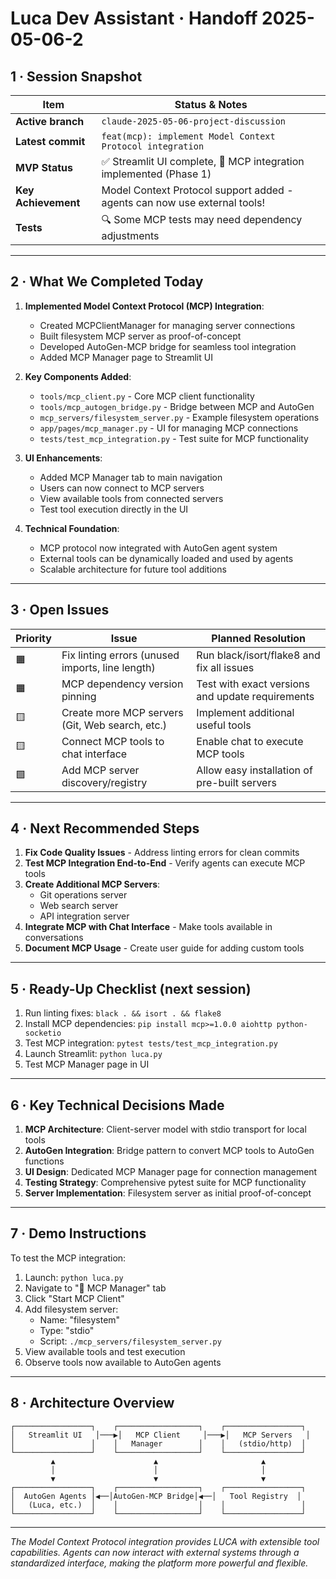 # Luca Dev Assistant · Handoff 2025-05-06-2

## 1 · Session Snapshot
| Item | Status & Notes |
|------|----------------|
| **Active branch** | `claude-2025-05-06-project-discussion` |
| **Latest commit** | `feat(mcp): implement Model Context Protocol integration` |
| **MVP Status** | ✅ Streamlit UI complete, 🚧 MCP integration implemented (Phase 1) |
| **Key Achievement** | Model Context Protocol support added - agents can now use external tools! |
| **Tests** | 🔍 Some MCP tests may need dependency adjustments |

---

## 2 · What We Completed Today
1. **Implemented Model Context Protocol (MCP) Integration**:
   - Created MCPClientManager for managing server connections
   - Built filesystem MCP server as proof-of-concept
   - Developed AutoGen-MCP bridge for seamless tool integration
   - Added MCP Manager page to Streamlit UI

2. **Key Components Added**:
   - `tools/mcp_client.py` - Core MCP client functionality
   - `tools/mcp_autogen_bridge.py` - Bridge between MCP and AutoGen
   - `mcp_servers/filesystem_server.py` - Example filesystem operations
   - `app/pages/mcp_manager.py` - UI for managing MCP connections
   - `tests/test_mcp_integration.py` - Test suite for MCP functionality

3. **UI Enhancements**:
   - Added MCP Manager tab to main navigation
   - Users can now connect to MCP servers
   - View available tools from connected servers
   - Test tool execution directly in the UI

4. **Technical Foundation**:
   - MCP protocol now integrated with AutoGen agent system
   - External tools can be dynamically loaded and used by agents
   - Scalable architecture for future tool additions

---

## 3 · Open Issues
| Priority | Issue | Planned Resolution |
|----------|-------|--------------------|
| 🟧 | Fix linting errors (unused imports, line length) | Run black/isort/flake8 and fix all issues |
| 🟧 | MCP dependency version pinning | Test with exact versions and update requirements |
| 🟨 | Create more MCP servers (Git, Web search, etc.) | Implement additional useful tools |
| 🟨 | Connect MCP tools to chat interface | Enable chat to execute MCP tools |
| 🟩 | Add MCP server discovery/registry | Allow easy installation of pre-built servers |

---

## 4 · Next Recommended Steps
1. **Fix Code Quality Issues** - Address linting errors for clean commits
2. **Test MCP Integration End-to-End** - Verify agents can execute MCP tools
3. **Create Additional MCP Servers**:
   - Git operations server
   - Web search server
   - API integration server
4. **Integrate MCP with Chat Interface** - Make tools available in conversations
5. **Document MCP Usage** - Create user guide for adding custom tools

---

## 5 · Ready-Up Checklist (next session)
1. Run linting fixes: `black . && isort . && flake8`
2. Install MCP dependencies: `pip install mcp>=1.0.0 aiohttp python-socketio`
3. Test MCP integration: `pytest tests/test_mcp_integration.py`
4. Launch Streamlit: `python luca.py`
5. Test MCP Manager page in UI

---

## 6 · Key Technical Decisions Made
1. **MCP Architecture**: Client-server model with stdio transport for local tools
2. **AutoGen Integration**: Bridge pattern to convert MCP tools to AutoGen functions
3. **UI Design**: Dedicated MCP Manager page for connection management
4. **Testing Strategy**: Comprehensive pytest suite for MCP functionality
5. **Server Implementation**: Filesystem server as initial proof-of-concept

---

## 7 · Demo Instructions
To test the MCP integration:
1. Launch: `python luca.py`
2. Navigate to "🔌 MCP Manager" tab
3. Click "Start MCP Client"
4. Add filesystem server:
   - Name: "filesystem"
   - Type: "stdio"
   - Script: `./mcp_servers/filesystem_server.py`
5. View available tools and test execution
6. Observe tools now available to AutoGen agents

---

## 8 · Architecture Overview
```
┌─────────────────┐    ┌──────────────────┐    ┌─────────────────┐
│   Streamlit UI   │───▶│   MCP Client     │───▶│   MCP Servers   │
│                 │    │   Manager        │    │   (stdio/http)  │
└─────────────────┘    └──────────────────┘    └─────────────────┘
         ▲                      ▲                       ▲
         │                      │                       │
         ▼                      ▼                       ▼
┌─────────────────┐    ┌──────────────────┐    ┌─────────────────┐
│  AutoGen Agents │◀──│AutoGen-MCP Bridge│◀──│   Tool Registry  │
│   (Luca, etc.)  │    │                  │    │                 │
└─────────────────┘    └──────────────────┘    └─────────────────┘
```

---

_The Model Context Protocol integration provides LUCA with extensible tool capabilities. Agents can now interact with external systems through a standardized interface, making the platform more powerful and flexible._
